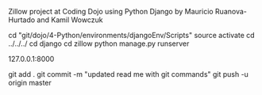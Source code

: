 Zillow project at Coding Dojo using Python Django by Mauricio Ruanova-Hurtado and Kamil Wowczuk

cd "git/dojo/4-Python/environments/djangoEnv/Scripts"
source activate
cd ../../../
cd django
cd zillow
python manage.py runserver

127.0.0.1:8000

git add .
git commit -m "updated read me with git commands"
git push -u origin master
